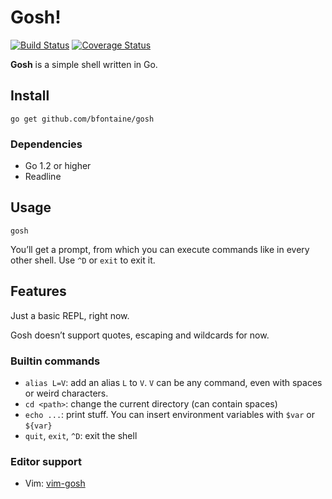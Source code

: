 # Gosh!

[![Build Status](https://travis-ci.org/bfontaine/gosh.svg?branch=master)](https://travis-ci.org/bfontaine/gosh)
[![Coverage Status](https://coveralls.io/repos/bfontaine/gosh/badge.svg?branch=master)](https://coveralls.io/r/bfontaine/gosh?branch=master)

**Gosh** is a simple shell written in Go.

## Install

    go get github.com/bfontaine/gosh

### Dependencies

* Go 1.2 or higher
* Readline

## Usage

    gosh

You’ll get a prompt, from which you can execute commands like in every other
shell. Use `^D` or `exit` to exit it.

## Features

Just a basic REPL, right now.

Gosh doesn’t support quotes, escaping and wildcards for now.

### Builtin commands

* `alias L=V`: add an alias `L` to `V`. `V` can be any command, even with
  spaces or weird characters.
* `cd <path>`: change the current directory (can contain spaces)
* `echo ...`: print stuff. You can insert environment variables with `$var` or
  `${var}`
* `quit`, `exit`, `^D`: exit the shell

### Editor support

* Vim: [vim-gosh](https://github.com/bfontaine/vim-gosh)
